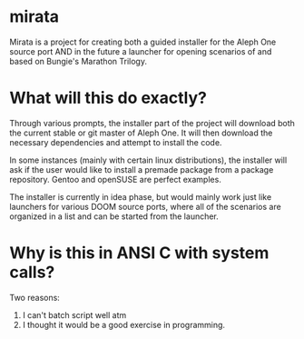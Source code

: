 # mirata

Mirata is a project for creating both a guided installer for the Aleph One source port AND in the future a launcher for opening scenarios of and based on Bungie's Marathon Trilogy.

# What will this do exactly?
Through various prompts, the installer part of the project will download both the current stable or git master of Aleph One. It will then download the necessary dependencies and attempt to install the code.

In some instances (mainly with certain linux distributions), the installer will ask if the user would like to install a premade package from a package repository. Gentoo and openSUSE are perfect examples.

The installer is currently in idea phase, but would mainly work just like launchers for various DOOM source ports, where all of the scenarios are organized in a list and can be started from the launcher.

# Why is this in ANSI C with system calls?
Two reasons:

1. I can't batch script well atm
2. I thought it would be a good exercise in programming.